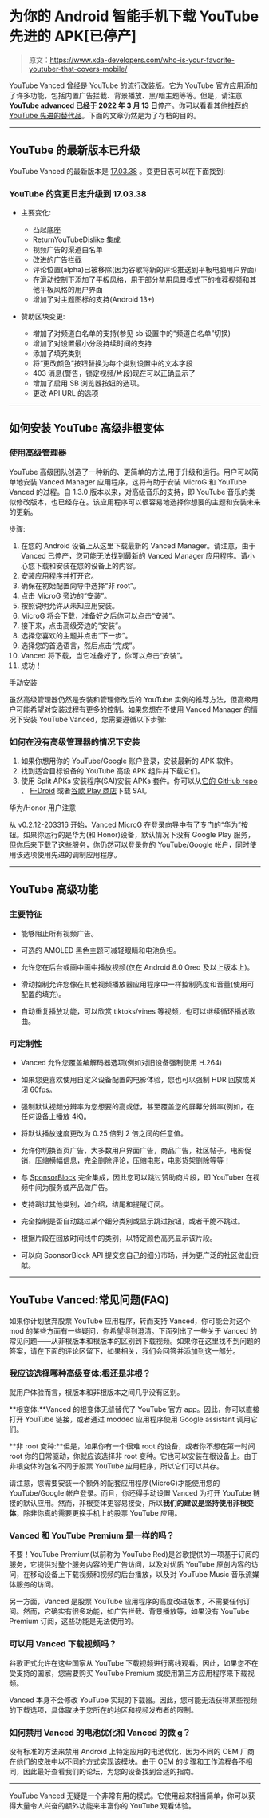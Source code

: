 # 为你的 Android 智能手机下载 YouTube 先进的 APK[已停产]

> 原文：<https://www.xda-developers.com/who-is-your-favorite-youtuber-that-covers-mobile/>

YouTube Vanced 曾经是 YouTube 的流行改装版。它为 YouTube 官方应用添加了许多功能，包括内置广告拦截、背景播放、黑/暗主题等等。但是，请注意**YouTube advanced 已经于 2022 年 3 月 13 日**停产。你可以看看其他[推荐的 YouTube 先进的替代品](https://www.xda-developers.com/best-youtube-vanced-alternatives/)。下面的文章仍然是为了存档的目的。

* * *

## YouTube 的最新版本已升级

YouTube Vanced 的最新版本是 [17.03.38](https://vancedapp.com/changelogs) 。变更日志可以在下面找到:

### YouTube 的变更日志升级到 17.03.38

*   主要变化:
    *   凸起底座
    *   ReturnYouTubeDislike 集成
    *   视频广告的渠道白名单
    *   改进的广告拦截
    *   评论位置(alpha)已被移除(因为谷歌将新的评论推送到平板电脑用户界面)
    *   在滑动控制下添加了平板风格，用于部分禁用风景模式下的推荐视频和其他平板风格的用户界面
    *   增加了对主题图标的支持(Android 13+)

*   赞助区块变更:
    *   增加了对频道白名单的支持(参见 sb 设置中的“频道白名单”切换)
    *   增加了对设置最小分段持续时间的支持
    *   添加了填充类别
    *   将“更改颜色”按钮替换为每个类别设置中的文本字段
    *   403 消息(警告，锁定视频/片段)现在可以正确显示了
    *   增加了启用 SB 浏览器按钮的选项。
    *   更改 API URL 的选项

* * *

## 如何安装 YouTube 高级非根变体

### 使用高级管理器

YouTube 高级团队创造了一种新的、更简单的方法,用于升级和运行。用户可以简单地安装 Vanced Manager 应用程序，这将有助于安装 MicroG 和 YouTube Vanced 的过程。自 1.3.0 版本以来，对高级音乐的支持，即 YouTube 音乐的类似修改版本，也已经存在。该应用程序可以很容易地选择你想要的主题和安装未来的更新。

步骤:

1.  在您的 Android 设备上从这里下载最新的 Vanced Manager。请注意，由于 Vanced 已停产，您可能无法找到最新的 Vanced Manager 应用程序。请小心您下载和安装在您的设备上的内容。
2.  安装应用程序并打开它。
3.  确保在初始配置向导中选择“非 root”。
4.  点击 MicroG 旁边的“安装”。
5.  按照说明允许从未知应用安装。
6.  MicroG 将会下载，准备好之后你可以点击“安装”。
7.  接下来，点击高级旁边的“安装”。
8.  选择您喜欢的主题并点击“下一步”。
9.  选择您的首选语言，然后点击“完成”。
10.  Vanced 将下载，当它准备好了，你可以点击“安装”。
11.  成功！

手动安装

虽然高级管理器仍然是安装和管理修改后的 YouTube 实例的推荐方法，但高级用户可能希望对安装过程有更多的控制。如果您想在不使用 Vanced Manager 的情况下安装 YouTube Vanced，您需要遵循以下步骤:

### 如何在没有高级管理器的情况下安装

1.  如果你想用你的 YouTube/Google 账户登录，安装最新的 APK 软件。
2.  找到适合目标设备的 YouTube 高级 APK 组件并下载它们。
3.  使用 Split APKs 安装程序(SAI)安装 APKs 套件。你可以从[它的 GitHub repo](https://github.com/Aefyr/SAI/releases/latest) 、 [F-Droid](https://f-droid.org/packages/com.aefyr.sai.fdroid/) 或者[谷歌 Play 商店](https://play.google.com/store/apps/details?id=com.aefyr.sai)下载 SAI。

华为/Honor 用户注意

从 v0.2.12-203316 开始，Vanced MicroG 在登录向导中有了专门的“华为”按钮。如果你运行的是华为(和 Honor)设备，默认情况下没有 Google Play 服务，但你后来下载了这些服务，你仍然可以登录你的 YouTube/Google 帐户，同时使用该选项使用先进的调制应用程序。

* * *

## YouTube 高级功能

### 主要特征

*   能够阻止所有视频广告。
*   可选的 AMOLED 黑色主题可减轻眼睛和电池负担。
*   允许您在后台或画中画中播放视频(仅在 Android 8.0 Oreo 及以上版本上)。

*   滑动控制允许您像在其他视频播放器应用程序中一样控制亮度和音量(使用可配置的填充)。
*   自动重复播放功能，可以欣赏 tiktoks/vines 等视频，也可以继续循环播放歌曲。

### 可定制性

*   Vanced 允许您覆盖编解码器选项(例如对旧设备强制使用 H.264)
*   如果您更喜欢使用自定义设备配置的电影体验，您也可以强制 HDR 回放或关闭 60fps。
*   强制默认视频分辨率为您想要的高或低，甚至覆盖您的屏幕分辨率(例如，在任何设备上播放 4K)。
*   将默认播放速度更改为 0.25 倍到 2 倍之间的任意值。
*   允许你切换首页广告，大多数用户界面广告，商品广告，社区帖子，电影促销，压缩横幅信息，完全删除评论，压缩电影，电影货架删除等等！

*   与 [SponsorBlock](https://sponsor.ajay.app/) 完全集成，因此您可以跳过赞助商片段，即 YouTuber 在视频中间为服务或产品做广告。

*   支持跳过其他类别，如介绍，结尾和提醒订阅。
*   完全控制是否自动跳过某个细分类别或显示跳过按钮，或者干脆不跳过。
*   根据片段在回放时间线中的类别，以特定颜色高亮显示该片段。
*   可以向 SponsorBlock API 提交您自己的细分市场，并为更广泛的社区做出贡献。

* * *

## YouTube Vanced:常见问题(FAQ)

如果你计划放弃股票 YouTube 应用程序，转而支持 Vanced，你可能会对这个 mod 的某些方面有一些疑问，你希望得到澄清。下面列出了一些关于 Vanced 的常见问题——从非根版本和根版本的区别到下载视频。如果你在这里找不到问题的答案，请在下面的评论区留下，如果相关，我们会回答并添加到这一部分。

### 我应该选择哪种高级变体:根还是非根？

就用户体验而言，根版本和非根版本之间几乎没有区别。

**根变体:**Vanced 的根变体无缝替代了 YouTube 官方 app。因此，你可以直接打开 YouTube 链接，或者通过 modded 应用程序使用 Google assistant 调用它们。

**非 root 变种:**但是，如果你有一个很难 root 的设备，或者你不想在第一时间 root 你的日常驱动，你就应该选择非 root 变种。它也可以安装在根设备上。由于非根变体的包名不同于股票 YouTube 应用程序，所以它们可以共存。

请注意，您需要安装一个额外的配套应用程序(MicroG)才能使用您的 YouTube/Google 帐户登录。而且，你还得手动设置 Vanced 为打开 YouTube 链接的默认应用。然而，非根变体更容易接受，所以**我们的建议是坚持使用非根变体**，除非你真的需要更换手机上的股票 YouTube 应用。

### Vanced 和 YouTube Premium 是一样的吗？

不要！YouTube Premium(以前称为 YouTube Red)是谷歌提供的一项基于订阅的服务，它提供对整个服务内容的无广告访问，以及对优质 YouTube 原创内容的访问，在移动设备上下载视频和视频的后台播放，以及对 YouTube Music 音乐流媒体服务的访问。

另一方面，Vanced 是股票 YouTube 应用程序的高度改进版本，不需要任何订阅。然而，它确实有很多功能，如广告拦截、背景播放等，如果没有 YouTube Premium 订阅，这些功能是无法使用的。

### 可以用 Vanced 下载视频吗？

谷歌正式允许在这些国家从 YouTube 下载视频进行离线观看。因此，如果您不在受支持的国家，您需要购买 YouTube Premium 或使用第三方应用程序来下载视频。

Vanced 本身不会修改 YouTube 实现的下载器。因此，您可能无法获得某些视频的下载选项，具体取决于您所在的地区和视频发布者的限制。

### 如何禁用 Vanced 的电池优化和 Vanced 的微 g？

没有标准的方法来禁用 Android 上特定应用的电池优化，因为不同的 OEM 厂商在他们的皮肤中以不同的方式实现该模块。由于 OEM 的步骤和工作流程各不相同，因此最好查看我们的论坛，为您的设备找到合适的指南。

* * *

YouTube Vanced 无疑是一个非常有用的模式。它使用起来相当简单，你可以获得大量令人兴奋的额外功能来丰富你的 YouTube 观看体验。